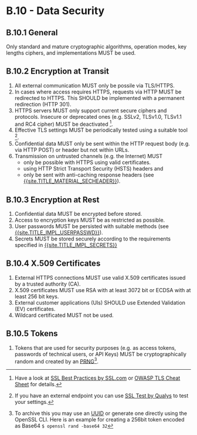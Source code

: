 # B.10 - Data Security

## B.10.1 General

Only standard and mature cryptographic algorithms, operation modes, key lengths ciphers, and implementations MUST be used.

## B.10.2 Encryption at Transit

1. All external communication MUST only be possile via TLS/HTTPS.
3. In cases where access requires HTTPS, requests via HTTP MUST be redirected to HTTPS. This SHOULD be implemented with a permanent redirection (HTTP 301).
4. HTTPS servers MUST only support current secure ciphers and protocols. Insecure or deprecated ones (e.g. SSLv2, TLSv1.0, TLSv1.1 and RC4 cipher) MUST be deactivated [^1].
5. Effective TLS settings MUST be periodically tested using a suitable tool [^2].
6. Confidential data MUST only be sent within the HTTP request body (e.g. via HTTP POST) or header but not within URLs.
7. Transmission on untrusted channels (e.g. the Internet) MUST
    - only be possible with HTTPS using valid certificates.
    - using HTTP Strict Transport Security (HSTS) headers and
    - only be sent with anti-caching response headers (see [{{site.TITLE_MATERIAL_SECHEADER}}]({{site.URL_MATERIAL_SECHEADER}})).

## B.10.3 Encryption at Rest

1. Confidential data MUST be encrypted before stored.
2. Access to encryption keys MUST be as restricted as possible.
3. User passwords MUST be persisted with suitable methods (see [{{site.TITLE_IMPL_USERPASSWD}}]({{site.URL_IMPL_USERPASSWD}})).
4. Secrets MUST be stored securely according to the requirements specified in [{{site.TITLE_IMPL_SECRETS}}]({{site.URL_IMPL_SECRETS}})

## B.10.4 X.509 Certificates
1. External HTTPS connections MUST use valid X.509 certificates issued by a trusted authority (CA).
2. X.509 certificates MUST use RSA with at least 3072 bit or ECDSA with at least 256 bit keys.
3. External customer applications (UIs) SHOULD use Extended Validation (EV) certificates.
4. Wildcard certificated MUST not be used.

## B.10.5 Tokens
1. Tokens that are used for security purposes (e.g. as access tokens, passwords of technical users, or API Keys) MUST be cryptographically random and created by an [PRNG](https://en.wikipedia.org/wiki/Pseudorandom_number_generator)[^3].
   
[^1]: Have a look at [SSL Best Practices by SSL.com](https://www.ssl.com/guide/ssl-best-practices/) or [OWASP TLS Cheat Sheet](https://cheatsheetseries.owasp.org/cheatsheets/Transport_Layer_Security_Cheat_Sheet.html) for details.
[^2]:If you have an external endpoint you can use [SSL Test by Qualys](https://www.ssllabs.com/ssltest/) to test your settings.
[^3]: To archive this you may use an [UUID](https://en.wikipedia.org/wiki/Universally_unique_identifier) or generate one directly using the OpenSSL CLI. Here is an example for creating a 256bit token encoded as Base64 `$ openssl rand -base64 32` 

